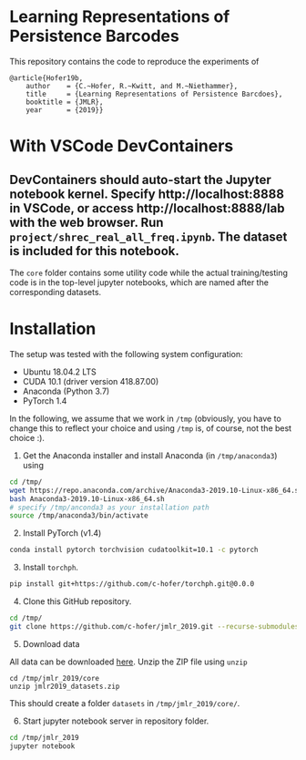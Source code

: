 # Learning Representations of Persistence Barcodes

This repository contains the code to reproduce the experiments of 

```
@article{Hofer19b,
    author    = {C.~Hofer, R.~Kwitt, and M.~Niethammer},
    title     = {Learning Representations of Persistence Barcdoes},
    booktitle = {JMLR},
    year      = {2019}}
```

With VSCode DevContainers
====

DevContainers should auto-start the Jupyter notebook kernel. Specify http://localhost:8888 in VSCode, or access http://localhost:8888/lab with the web browser.
Run `project/shrec_real_all_freq.ipynb`. The dataset is included for this notebook.
---

The `core` folder contains some utility code while the actual training/testing code is in the top-level jupyter notebooks, which are named after the corresponding datasets. 

Installation
============

The setup was tested with the following system configuration:

- Ubuntu 18.04.2 LTS
- CUDA 10.1 (driver version 418.87.00)
- Anaconda (Python 3.7)
- PyTorch 1.4

In the following, we assume that we work in `/tmp` (obviously, you have to
change this to reflect your choice and using `/tmp` is, of course, not
the best choice :).

1. Get the Anaconda installer and install Anaconda (in `/tmp/anaconda3`)
using

```bash
cd /tmp/
wget https://repo.anaconda.com/archive/Anaconda3-2019.10-Linux-x86_64.sh
bash Anaconda3-2019.10-Linux-x86_64.sh
# specify /tmp/anconda3 as your installation path
source /tmp/anaconda3/bin/activate
```

2. Install PyTorch (v1.4)

```bash
conda install pytorch torchvision cudatoolkit=10.1 -c pytorch
```

3. Install ``torchph``. 

```bash
pip install git+https://github.com/c-hofer/torchph.git@0.0.0
```

4. Clone this GitHub repository.

```bash
cd /tmp/
git clone https://github.com/c-hofer/jmlr_2019.git --recurse-submodules
```

5. Download data

All data can be downloaded [here](https://drive.google.com/open?id=148hoKBu1bbnWcAf4pErGWaOwnXzr7jxy). Unzip the ZIP file using `unzip`

```
cd /tmp/jmlr_2019/core
unzip jmlr2019_datasets.zip
```

This should create a folder `datasets` in `/tmp/jmlr_2019/core/`.

6. Start jupyter notebook server in repository folder.

```bash
cd /tmp/jmlr_2019
jupyter notebook
``` 
